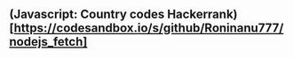 ## (Javascript: Country codes Hackerrank)[https://codesandbox.io/s/github/Roninanu777/nodejs_fetch]
